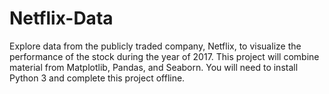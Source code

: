 # Netflix-Data
Explore data from the publicly traded company, Netflix, to visualize the performance of the stock during the year of 2017. This project will combine material from Matplotlib, Pandas, and Seaborn. You will need to install Python 3 and complete this project offline.
